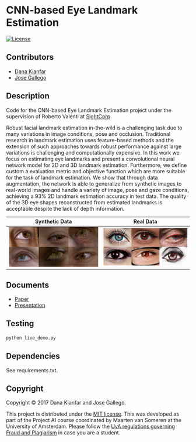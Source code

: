 # CNN-based Eye Landmark Estimation

[![License](http://img.shields.io/:license-mit-blue.svg)](LICENSE)

## Contributors

- [Dana Kianfar](https://github.com/danakianfar)
- [Jose Gallego](https://github.com/jgalle29)


## Description

Code for the CNN-based Eye Landmark Estimation project under the supervision of Roberto Valenti at [SightCorp](http://sightcorp.com).

Robust facial landmark estimation in-the-wild is a challenging task due to many variations in image conditions, pose and 
occlusion. Traditional research in landmark estimation uses feature-based methods and the extension of such approaches 
towards robust performance against large variations is challenging and computationally expensive. In this work we focus on 
estimating eye landmarks and present a convolutional neural network model for 2D and 3D landmark estimation. Furthermore, 
we define custom a evaluation metric and objective function which are more suitable for the task of landmark estimation. We
show that through data augmentation, the network is able to generalize from synthetic images to real-world images and handle
a variety of image, pose and gaze conditions, achieving a 93% 2D landmark estimation accuracy in test data. The quality of
the 3D eye shapes reconstructed from estimated landmarks is acceptable despite the lack of depth information.


Synthetic Data             |  Real Data
:-------------------------:|:-------------------------:
<img src="synth_results.png" alt="Results on synthetic data" width="400" />  |  <img src="real_results.png" alt="Results on real data" width="400" />


## Documents
- [Paper](report.pdf)
- [Presentation](presentation.pdf)

## Testing
```bash
python live_demo.py
```
## Dependencies

See requirements.txt.

## Copyright

Copyright © 2017 Dana Kianfar and Jose Gallego.

This project is distributed under the [MIT license](LICENSE). This was developed as part of the Project AI course coordinated by Maarten van Someren at the University of Amsterdam. Please follow the [UvA regulations governing Fraud and Plagiarism](http://student.uva.nl/en/az/content/plagiarism-and-fraud/plagiarism-and-fraud.html) in case you are a student.
